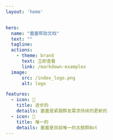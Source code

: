 ```yaml
---
layout: 'home'


hero:
  name: "菌菌帮助文档"
  text: ""
  tagline: 
  actions:
    - theme: brand
      text: 立即查看
      link: /markdown-examples
  image:
      src: /index_logo.png
      alt: logo

features:
  - icon: 🚀
    title: 进步的
    details: 菌菌是紧跟群友需求持续的更新的
  - icon: 🌌
    title: 唯一的
    details: 菌菌是目前唯一的太鼓群Bot
---
```

<style>
:root {
  /* --vp-home-hero-name-color: transparent; */
  /* --vp-home-hero-name-background: -webkit-linear-gradient(120deg,rgb(97, 155, 255) 55%, #f8332f); */

  --vp-home-hero-image-background-image: linear-gradient(-45deg,rgb(97, 155, 255) 55%, #f8332f 50%) !important;
  --vp-home-hero-image-filter: blur(44px) !important;
}

@media (min-width: 640px) {
  :root {
    --vp-home-hero-image-filter: blur(56px) !important;
  }
}

@media (min-width: 960px) {
  :root {
    --vp-home-hero-image-filter: blur(68px) !important;
  }
}
</style>
